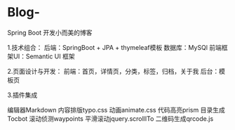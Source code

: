 # Blog-
Spring Boot 开发小而美的博客

1.技术组合：
后端：SpringBoot + JPA + thymeleaf模板
数据库：MySQl
前端框架UI：Semantic UI 框架

2.页面设计与开发：
前端：首页，详情页，分类，标签，归档，关于我
后台：模板页

3.插件集成

编辑器Markdown
内容排版typo.css
动画animate.css
代码高亮prism
目录生成Tocbot
滚动侦测waypoints
平滑滚动jquery.scrollITo
二维码生成qrcode.js
